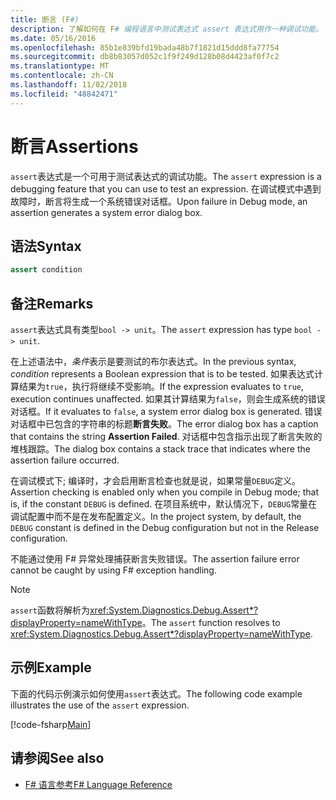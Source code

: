 ```yaml
---
title: 断言 (F#)
description: 了解如何在 F# 编程语言中测试表达式 assert 表达式用作一种调试功能。
ms.date: 05/16/2016
ms.openlocfilehash: 85b1e839bfd19bada48b7f1821d15ddd8fa77754
ms.sourcegitcommit: db8b83057d052c1f9f249d128b08d4423af0f7c2
ms.translationtype: MT
ms.contentlocale: zh-CN
ms.lasthandoff: 11/02/2018
ms.locfileid: "48842471"
---
```

# <a name="assertions"></a><span data-ttu-id="ca96f-103">断言</span><span class="sxs-lookup"><span data-stu-id="ca96f-103">Assertions</span></span>

<span data-ttu-id="ca96f-104">`assert`表达式是一个可用于测试表达式的调试功能。</span><span class="sxs-lookup"><span data-stu-id="ca96f-104">The `assert` expression is a debugging feature that you can use to test an expression.</span></span> <span data-ttu-id="ca96f-105">在调试模式中遇到故障时，断言将生成一个系统错误对话框。</span><span class="sxs-lookup"><span data-stu-id="ca96f-105">Upon failure in Debug mode, an assertion generates a system error dialog box.</span></span>

## <a name="syntax"></a><span data-ttu-id="ca96f-106">语法</span><span class="sxs-lookup"><span data-stu-id="ca96f-106">Syntax</span></span>

```fsharp
assert condition
```

## <a name="remarks"></a><span data-ttu-id="ca96f-107">备注</span><span class="sxs-lookup"><span data-stu-id="ca96f-107">Remarks</span></span>

<span data-ttu-id="ca96f-108">`assert`表达式具有类型`bool -> unit`。</span><span class="sxs-lookup"><span data-stu-id="ca96f-108">The `assert` expression has type `bool -> unit`.</span></span>

<span data-ttu-id="ca96f-109">在上述语法中，*条件*表示是要测试的布尔表达式。</span><span class="sxs-lookup"><span data-stu-id="ca96f-109">In the previous syntax, *condition* represents a Boolean expression that is to be tested.</span></span> <span data-ttu-id="ca96f-110">如果表达式计算结果为`true`，执行将继续不受影响。</span><span class="sxs-lookup"><span data-stu-id="ca96f-110">If the expression evaluates to `true`, execution continues unaffected.</span></span> <span data-ttu-id="ca96f-111">如果其计算结果为`false`，则会生成系统的错误对话框。</span><span class="sxs-lookup"><span data-stu-id="ca96f-111">If it evaluates to `false`, a system error dialog box is generated.</span></span> <span data-ttu-id="ca96f-112">错误对话框中已包含的字符串的标题**断言失败**。</span><span class="sxs-lookup"><span data-stu-id="ca96f-112">The error dialog box has a caption that contains the string **Assertion Failed**.</span></span> <span data-ttu-id="ca96f-113">对话框中包含指示出现了断言失败的堆栈跟踪。</span><span class="sxs-lookup"><span data-stu-id="ca96f-113">The dialog box contains a stack trace that indicates where the assertion failure occurred.</span></span>

<span data-ttu-id="ca96f-114">在调试模式下; 编译时，才会启用断言检查也就是说，如果常量`DEBUG`定义。</span><span class="sxs-lookup"><span data-stu-id="ca96f-114">Assertion checking is enabled only when you compile in Debug mode; that is, if the constant `DEBUG` is defined.</span></span> <span data-ttu-id="ca96f-115">在项目系统中，默认情况下，`DEBUG`常量在调试配置中而不是在发布配置定义。</span><span class="sxs-lookup"><span data-stu-id="ca96f-115">In the project system, by default, the `DEBUG` constant is defined in the Debug configuration but not in the Release configuration.</span></span>

<span data-ttu-id="ca96f-116">不能通过使用 F# 异常处理捕获断言失败错误。</span><span class="sxs-lookup"><span data-stu-id="ca96f-116">The assertion failure error cannot be caught by using F# exception handling.</span></span>

>[!NOTE]
<span data-ttu-id="ca96f-117">`assert`函数将解析为<xref:System.Diagnostics.Debug.Assert*?displayProperty=nameWithType>。</span><span class="sxs-lookup"><span data-stu-id="ca96f-117">The `assert` function resolves to <xref:System.Diagnostics.Debug.Assert*?displayProperty=nameWithType>.</span></span>

## <a name="example"></a><span data-ttu-id="ca96f-118">示例</span><span class="sxs-lookup"><span data-stu-id="ca96f-118">Example</span></span>

<span data-ttu-id="ca96f-119">下面的代码示例演示如何使用`assert`表达式。</span><span class="sxs-lookup"><span data-stu-id="ca96f-119">The following code example illustrates the use of the `assert` expression.</span></span>

[!code-fsharp[Main](../../../samples/snippets/fsharp/lang-ref-2/snippet5401.fs)]

## <a name="see-also"></a><span data-ttu-id="ca96f-120">请参阅</span><span class="sxs-lookup"><span data-stu-id="ca96f-120">See also</span></span>

- [<span data-ttu-id="ca96f-121">F# 语言参考</span><span class="sxs-lookup"><span data-stu-id="ca96f-121">F# Language Reference</span></span>](index.md)
